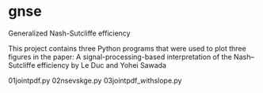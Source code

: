 # gnse
Generalized Nash-Sutcliffe efficiency

This project contains three Python programs that were used to plot three figures in the paper:
A signal-processing-based interpretation of the Nash–Sutcliffe efficiency by Le Duc and Yohei Sawada

01jointpdf.py
02nsevskge.py
03jointpdf_withslope.py
